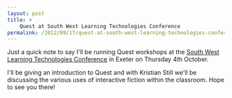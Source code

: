 ```yaml
---
layout: post
title: >
    Quest at South West Learning Technologies Conference
permalink: /2012/09/17/quest-at-south-west-learning-technologies-conference/
---
```

Just a quick note to say I'll be running Quest workshops at the <a href="http://southwestlearningtechnologiesconference.co.uk/">South West Learning Technologies Conference</a> in Exeter on Thursday 4th October.

I'll be giving an introduction to Quest and with Kristian Still we'll be discussing the various uses of interactive fiction within the classroom. Hope to see you there!